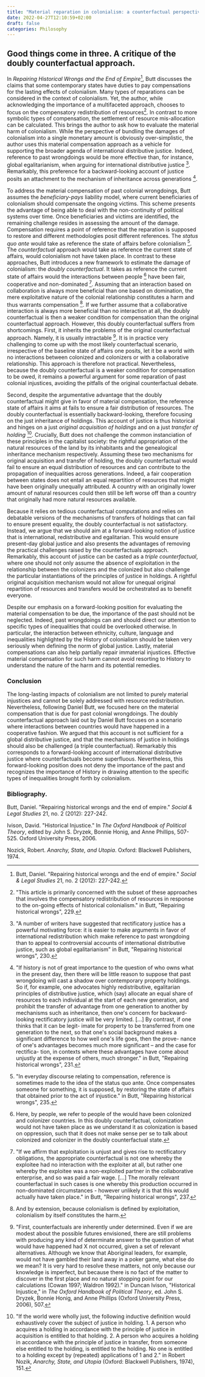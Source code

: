 ```yaml
---
title: "Material reparation in colonialism: a counterfactual perspective"
date: 2022-04-27T12:10:59+02:00
draft: false
categories: Philosophy
---
```



## Good things come in three. A critique of the doubly counterfactual approach.



In _Repairing Historical Wrongs and the End of Empire_[^1], Butt discusses the claims that some contemporary states have duties to pay compensations for the lasting effects of colonialism. Many types of reparations can be considered in the context of colonialism. Yet, the author, while acknowledging the importance of a multifaceted approach, chooses to focus on the compensatory redistribution of resources[^2]. In contrast to more symbolic types of compensation, the settlement of resource mis-allocation can be calculated. This brings the author to ask how to evaluate the material harm of colonialism. While the perspective of bundling the damages of colonialism into a single monetary amount is obviously over-simplistic, the author uses this material compensation approach as a vehicle for supporting the broader agenda of international distributive justice. Indeed, reference to past wrongdoings would be more effective than, for instance, global egalitarianism, when arguing for international distributive justice [^3]. Remarkably, this preference for a backward-looking account of justice posits an attachment to the mechanism of inheritance across generations [^4].

To address the material compensation of past colonial wrongdoings, Butt assumes the _beneficiary-pays_ liability model, where current beneficiaries of colonialism should compensate the ongoing victims. This scheme presents the advantage of being able to deal with the non-continuity of political systems over time. Once beneficiaries and victims are identified, the remaining challenge resides in assessing the amount of the damage. Compensation requires a point of reference that the reparation is supposed to restore and different methodologies posit different references. The _status quo ante_ would take as reference the state of affairs before colonialism  [^5]. The _counterfactual_ approach would take as reference the current state of affairs, would colonialism not have taken place. In contrast to these approaches, Butt introduces a new framework to estimate the damage of colonialism: the _doubly counterfactual_. It takes as reference the current state of affairs would the interactions between people [^6] have been fair, cooperative and non-dominated [^7]. Assuming that an interaction based on collaboration is always more beneficial than one based on domination, the mere exploitative nature of the colonial relationship constitutes a harm and thus warrants compensation [^8]. If we further assume that a collaborative interaction is always more beneficial than no interaction at all, the doubly counterfactual is then a weaker condition for compensation than the original counterfactual approach. However, this doubly counterfactual suffers from shortcomings. First, it inherits the problems of the original counterfactual approach. Namely, it is usually intractable
[^9]. It is in practice very challenging to come up with the most likely counterfactual scenario, irrespective of the baseline state of affairs one posits, let it be a world with no interactions between colonized and colonizers or with a collaborative relationship. This approach is therefore not practical. Nevertheless, because the doubly counterfactual is a weaker condition for compensation to be owed, it remains a powerful argument for some reparation of past colonial injustices, avoiding the pitfalls of the original counterfactual debate.

Second, despite the argumentative advantage that the doubly counterfactual might give in favor of material compensation, the reference state of affairs it aims at fails to ensure a fair distribution of resources. The doubly counterfactual is essentially backward-looking, therefore focusing on the just inheritance of holdings. This account of justice is thus historical and hinges on a just _original acquisition of holdings_ and on a just _transfer of holding_ [^10]. Crucially, Butt does not challenge the common instanciation of these principles in the capitalist society: the rightful appropriation of the natural resources of the land by its inhabitants and the genealogical inheritance mechanism respectively. Assuming these two mechanisms for original acquisition and transfer of holding, the doubly counterfactual would fail to ensure an equal distribution of resources and can contribute to the propagation of inequalities across generations. Indeed, a fair cooperation between states does not entail an equal repartition of resources that might have been originally unequally attributed. A country with an originally lower amount of natural resources could then still be left worse off than a country that originally had more natural resources available.

Because it relies on tedious counterfactual computations and relies on debatable versions of the mechanisms of transfers of holdings that can fail to ensure present equality, the doubly counterfactual is not satisfactory. Instead, we argue that we should aim at a forward-looking notion of justice that is international, redistributive and egalitarian. This would ensure present-day global justice and also presents the advantages of removing the practical challenges raised by the counterfactuals approach. Remarkably, this account of justice can be casted as a _triple counterfactual_, where one should not only assume the absence of exploitation in the relationship between the colonizers and the colonized but also challenge the particular instantiations of the principles of justice in holdings. A rightful original acquisition mechanism would not allow for unequal original repartition of resources and transfers would be orchestrated as to benefit everyone.

Despite our emphasis on a forward-looking position for evaluating the material compensation to be due, the importance of the past should not be neglected. Indeed, past wrongdoings can and should direct our attention to specific types of inequalities that could be overlooked otherwise. In particular, the interaction between ethnicity, culture, language and inequalities highlighted by the History of colonialism should be taken very seriously when defining the norm of global justice. Lastly, material compensations can also help partially repair immaterial injustices. Effective material compensation for such harm cannot avoid resorting to History to understand the nature of the harm and its potential remedies.

### Conclusion

The long-lasting impacts of colonialism are not limited to purely material injustices and cannot be solely addressed with resource redistribution. Nevertheless, following Daniel Butt, we focused here on the material compensation that is due for past colonial wrongdoings. The doubly counterfactual approach laid out by Daniel Butt focuses on a scenario where interactions between countries would have happened in a cooperative fashion. We argued that this account is not sufficient for a global distributive justice, and that the mechanisms of justice in holdings should also be challenged (a triple counterfactual). Remarkably this corresponds to a forward-looking account of international distributive justice where counterfactuals become superfluous. Nevertheless, this forward-looking position does not deny the importance of the past and recognizes the importance of History in drawing attention to the specific types of inequalities brought forth by colonialism.

### Bibliography.

Butt, Daniel. &quot;Repairing historical wrongs and the end of empire.&quot; _Social &amp; Legal Studies_ 21, no. 2 (2012): 227-242.

Ivison, David. &quot;Historical Injustice.&quot; In _The Oxford Handbook of Political Theory_, edited by John S. Dryzek, Bonnie Honig, and Anne Phillips, 507-525. Oxford University Press, 2006.

Nozick, Robert. _Anarchy, State, and Utopia_. Oxford: Blackwell Publishers, 1974.


[^1]:
    Butt, Daniel. &quot;Repairing historical wrongs and the end of empire.&quot; _Social &amp; Legal Studies_ 21, no. 2 (2012): 227-242.

[^2]:
    &quot;This article is primarily concerned with the subset of these approaches that involves the compensatory redistribution of resources in response to the on-going effects of historical colonialism.&quot; in Butt, &quot;Repairing historical wrongs&quot;, 229.

[^3]:
    &quot;A number of writers have suggested that rectificatory justice has a powerful motivating force: it is easier to make arguments in favor of international redistribution which make reference to past wrongdoing than to appeal to controversial accounts of international distributive justice, such as global egalitarianism&quot; in Butt, &quot;Repairing historical wrongs&quot;, 230.

[^4]:
    &quot;If history is not of great importance to the question of who owns what in the present day, then there will be little reason to suppose that past wrongdoing will cast a shadow over contemporary property holdings. So if, for example, one advocates highly redistributive, egalitarian principles of distributive justice, which (say) allocate an equal share of resources to each individual at the start of each new generation, and prohibit the transfer of advantage from one generation to another by mechanisms such as inheritance, then one's concern for backward-looking rectificatory justice will be very limited. [...] By contrast, if one thinks that it can be legit- imate for property to be transferred from one generation to the next, so that one's social background makes a significant difference to how well one's life goes, then the prove- nance of one's advantages becomes much more significant – and the case for rectifica- tion, in contexts where these advantages have come about unjustly at the expense of others, much stronger.&quot; in Butt, &quot;Repairing historical wrongs&quot;, 231.

[^5]:
    &quot;In everyday discourse relating to compensation, reference is sometimes made to the idea of the status quo ante. Once compensates someone for something, it is supposed, by restoring the state of affairs that obtained prior to the act of injustice.&quot; in Butt, &quot;Repairing historical wrongs&quot;, 235.

[^6]:
    Here, by people, we refer to people of the would have been colonized and colonizer countries. In this doubly counterfactual, colonization would not have taken place as we understand it as colonization is based on oppression, such that it does not make sense per se to talk about colonized and colonizer in the doubly counterfactual state.

[^7]:
    &quot;If we affirm that exploitation is unjust and gives rise to rectificatory obligations, the appropriate counterfactual is not one whereby the exploitee had no interaction with the exploiter at all, but rather one whereby the exploitee was a non-exploited partner in the collaborative enterprise, and so was paid a fair wage. [...] The morally relevant counterfactual in such cases is one whereby this production occurred in non-dominated circumstances - however unlikely it is that this would actually have taken place.&quot; in Butt, &quot;Repairing historical wrongs&quot;, 237.

[^8]:
    And by extension, because colonialism is defined by exploitation, colonialism by itself constitutes the harm.

[^9]:
    &quot;First, counterfactuals are inherently under determined. Even if we are modest about the possible futures envisioned, there are still problems with producing any kind of determinate answer to the question of what would have happened had X not occurred, given a set of relevant alternatives. Although we know that Aboriginal leaders, for example, would not have gambled their land away in a poker game, what else do we mean? It is very hard to resolve these matters, not only because our knowledge is imperfect, but because there is no fact of the matter to discover in the first place and no natural stopping point for our calculations (Cowan 1997; Waldron 1992).&quot; in Duncan Ivison, &quot;Historical Injustice,&quot; in _The Oxford Handbook of Political Theory_, ed. John S. Dryzek, Bonnie Honig, and Anne Phillips (Oxford University Press, 2006), 507.

[^10]:
    &quot;If the world were wholly just, the following inductive definition would exhaustively cover the subject of justice in holding. 1. A person who acquires a holding in accordance with the principle of justice in acquisition is entitled to that holding. 2. A person who acquires a holding in accordance with the principle of justice in transfer, from someone else entitled to the holding, is entitled to the holding. No one is entitled to a holding except by (repeated) applications of 1 and 2.&quot; in Robert Nozik, _Anarchy, State, and Utopia_ (Oxford: Blackwell Publishers, 1974), 151.
